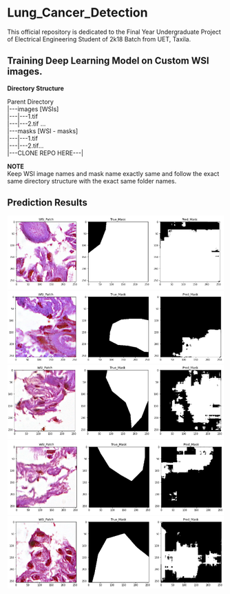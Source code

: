 # Lung_Cancer_Detection
This official repository is dedicated to the Final Year Undergraduate Project of Electrical Engineering Student of 2k18 Batch from UET, Taxila.  
  
## Training Deep Learning Model on Custom WSI images.  
  
**Directory Structure**  
  
Parent Directory  
|---images [WSIs]  
|---|---1.tif  
|---|---2.tif ...  
|---masks [WSI - masks]  
|---|---1.tif  
|---|---2.tif...  
|---CLONE REPO HERE---|  
  
**NOTE**  
Keep WSI image names and mask name exactly same and follow the exact same directory structure with the exact same folder names.  
  
    
      
## Prediction Results  
![alt text](https://github.com/FYP18/Lung_Cancer_Detection/blob/main/results/Pred_1.png)  
![alt text](https://github.com/FYP18/Lung_Cancer_Detection/blob/main/results/pred_2.PNG)  
![alt text](https://github.com/FYP18/Lung_Cancer_Detection/blob/main/results/pred_3.PNG)  
![alt text](https://github.com/FYP18/Lung_Cancer_Detection/blob/main/results/pred_4.PNG)  
![alt text](https://github.com/FYP18/Lung_Cancer_Detection/blob/main/results/pred_5.PNG)  
